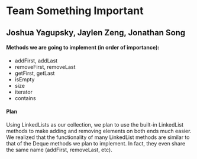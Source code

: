 # Team Something Important
## Joshua Yagupsky, Jaylen Zeng, Jonathan Song

#### Methods we are going to implement (in order of importance):
* addFirst, addLast
* removeFirst, removeLast
* getFirst, getLast
* isEmpty
* size
* iterator
* contains
#### Plan

Using LinkedLists as our collection, we plan to use the built-in LinkedList methods to make adding and removing elements on both ends much easier. We realized that the functionality of many LinkedList methods are similar to that of the Deque methods we plan to implement. In fact, they even share the same name (addFirst, removeLast, etc).
